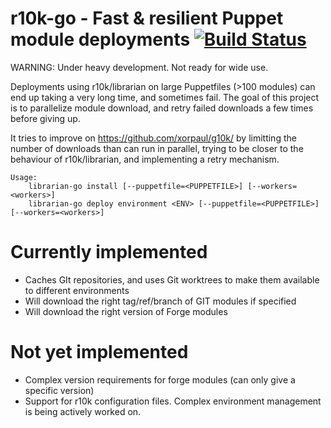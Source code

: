 # r10k-go - Fast &amp; resilient Puppet module deployments  [![Build Status](https://travis-ci.org/yannh/r10k-go.svg?branch=master)](https://travis-ci.org/yannh/r10k-go)

WARNING: Under heavy development. Not ready for wide use.

Deployments using r10k/librarian on large Puppetfiles (>100 modules) can end up taking a very long time, and sometimes fail. The goal of this project is to parallelize module download, and retry failed downloads a few times before giving up.

It tries to improve on https://github.com/xorpaul/g10k/ by limitting the number of downloads than can run in parallel, trying to be closer to the behaviour of r10k/librarian, and implementing a retry mechanism.

```
Usage:
    librarian-go install [--puppetfile=<PUPPETFILE>] [--workers=<workers>]
    librarian-go deploy environment <ENV> [--puppetfile=<PUPPETFILE>] [--workers=<workers>]
```

# Currently implemented

* Caches GIt repositories, and uses Git worktrees to make them available to different environments
* Will download the right tag/ref/branch of GIT modules if specified
* Will download the right version of Forge modules

# Not yet implemented

* Complex version requirements for forge modules (can only give a specific version)
* Support for r10k configuration files. Complex environment management is being actively worked on.
